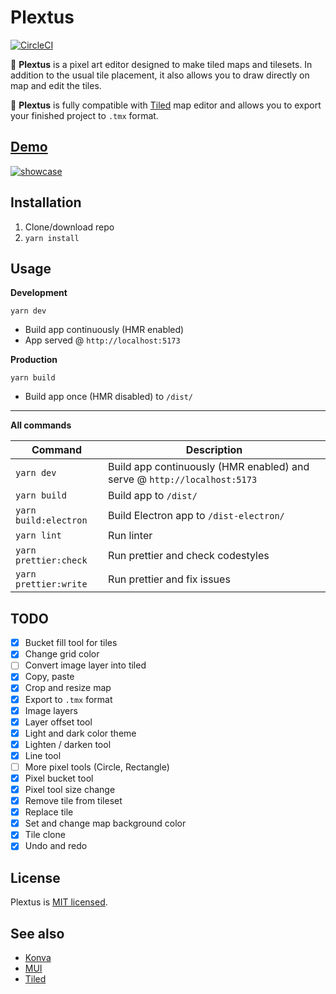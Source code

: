 # Plextus 
[![CircleCI](https://circleci.com/gh/praghus/plextus/tree/main.svg?style=svg)](https://circleci.com/gh/praghus/plextus/?branch=main)

🚀 **Plextus** is a pixel art editor designed to make tiled maps and tilesets. In addition to the usual tile placement, it also allows you to draw directly on map and edit the tiles.

🧱 **Plextus** is fully compatible with [Tiled](https://www.mapeditor.org/) map editor and allows you to export your finished project to `.tmx` format.

## [Demo](https://praghus.github.io/plextus/)

[![showcase](https://user-images.githubusercontent.com/5312169/174476343-20c1e62d-15d1-4c3b-a5b8-b34b06148d06.gif)](https://praghus.github.io/plextus/)

## Installation

1. Clone/download repo
2. `yarn install`

## Usage

**Development**

`yarn dev`

-   Build app continuously (HMR enabled)
-   App served @ `http://localhost:5173`

**Production**

`yarn build`

-   Build app once (HMR disabled) to `/dist/`

---

**All commands**

| Command               | Description                                                              |
| --------------------- | ------------------------------------------------------------------------ |
| `yarn dev`            | Build app continuously (HMR enabled) and serve @ `http://localhost:5173` |
| `yarn build`          | Build app to `/dist/`                                                    |
| `yarn build:electron` | Build Electron app to `/dist-electron/`                                  |
| `yarn lint`           | Run linter                                                               |
| `yarn prettier:check` | Run prettier and check codestyles                                        |
| `yarn prettier:write` | Run prettier and fix issues                                              |

## TODO

-   [x] Bucket fill tool for tiles
-   [x] Change grid color
-   [ ] Convert image layer into tiled
-   [x] Copy, paste
-   [x] Crop and resize map
-   [x] Export to `.tmx` format
-   [x] Image layers
-   [x] Layer offset tool
-   [x] Light and dark color theme
-   [x] Lighten / darken tool
-   [x] Line tool
-   [ ] More pixel tools (Circle, Rectangle)
-   [x] Pixel bucket tool
-   [x] Pixel tool size change
-   [x] Remove tile from tileset
-   [x] Replace tile
-   [x] Set and change map background color
-   [x] Tile clone
-   [x] Undo and redo

## License

Plextus is [MIT licensed](./LICENSE).

## See also

-   [Konva](https://konvajs.org/)
-   [MUI](https://mui.com/)
-   [Tiled](https://www.mapeditor.org/)
